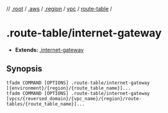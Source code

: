 // [.root] / [.aws] / [.region] / [vpc] / [route-table] /

# .route-table/internet-gateway

- **Extends:** [.internet-gateway](../.internet-gateway.md)

## Synopsis

```
tfadm COMMAND [OPTIONS] .route-table/internet-gateway [{environment}/{region}/{route_table_name}]...
tfadm COMMAND [OPTIONS] .route-table/internet-gateway [vpcs/{reversed_domain}/{vpc_name}/{region}/route-tables/{route_table_name}]...
```

[.aws]: ../../../../.tfadm/resources/README.md
[.region]: ../../../../.tfadm/resources/.region.md
[.root]: ../../../../../.tfadm/resources/README.md
[route-table]: ../route-table.md
[vpc]: ../vpc.md
